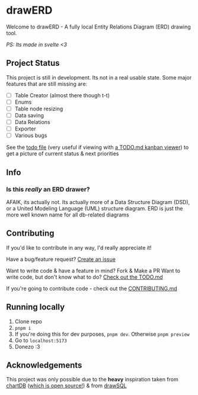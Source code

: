 # drawERD

Welcome to drawERD - A fully local Entity Relations Diagram (ERD) drawing tool.

_PS: Its made in svelte <3_

## Project Status

This project is still in development. Its not in a real usable state. Some major features that are still missing are:

-   [ ] Table Creator (almost there though t-t)
-   [ ] Enums
-   [ ] Table node resizing
-   [ ] Data saving
-   [ ] Data Relations
-   [ ] Exporter
-   [ ] Various bugs

See the [todo file](/TODO.md) (very useful if viewing with [a TODO.md kanban viewer](https://github.com/coddx-hq/coddx-alpha)) to get a picture of current status & next priorities

## Info

### Is this _really_ an ERD drawer?

AFAIK, its actually not. Its actually more of a Data Structure Diagram (DSD), or a United Modeling Language (UML) structure diagram. ERD is just the more well known name for all db-related diagrams

## Contributing

If you'd like to contribute in any way, I'd really appreciate it!

Have a bug/feature request? [Create an issue](https://github.com/ShadiestGoat/drawERD/issues/new/choose)

Want to write code & have a feature in mind? Fork & Make a PR
Want to write code, but don't know what to do? [Check out the TODO.md](./TODO.md)

If you're going to contribute code - check out the [CONTRIBUTING.md](/CONTRIBUTING.md)

## Running locally

1. Clone repo
2. `pnpm i`
3. If you're doing this for dev purposes, `pnpm dev`. Otherwise `pnpm preview`
4. Go to `localhost:5173`
5. Donezo :3

## Acknowledgements

This project was only possible due to the **heavy** inspiration taken from [chartDB](https://app.chartdb.io) ([which is open source!](https://github.com/chartdb/chartdb)) & from [drawSQL](https://drawsql.app)
